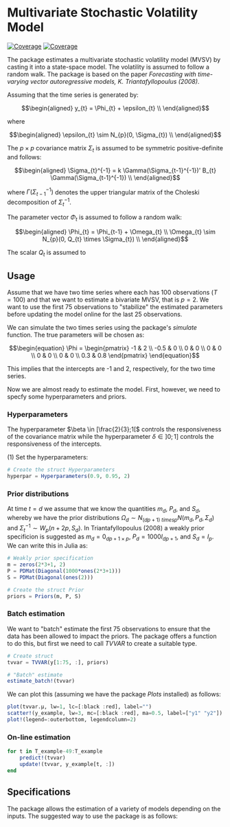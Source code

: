 # Multivariate Stochastic Volatility Model

[![Coverage](https://codecov.io/gh/madskoefoed/MultivariateStochasticVolatility.jl/branch/master/graph/badge.svg)](https://codecov.io/gh/madskoefoed/TVVAR.jl)
[![Coverage](https://coveralls.io/repos/github/madskoefoed/MultivariateStochasticVolatility.jl/badge.svg?branch=master)](https://coveralls.io/github/madskoefoed/MultivariateStochasticVolatility.jl?branch=master)


The package estimates a multivariate stochastic volatility model (MVSV) by casting it into a state-space model. The volatility is assumed to follow a random walk. The package is based on the paper _Forecasting with time-varying vector autoregressive models, K. Triantafyllopoulus (2008)_.

Assuming that the time series is generated by:

$$\begin{aligned}
y_{t} = \Phi_{t} + \epsilon_{t} \\
\end{aligned}$$

where

$$\begin{aligned}
\epsilon_{t} \sim N_{p}(0, \Sigma_{t}) \\
\end{aligned}$$

The $p \times p$ covariance matrix $\Sigma_{t}$ is assumed to be symmetric positive-definite and follows:

$$\begin{aligned}
\Sigma_{t}^{-1} = k \Gamma(\Sigma_{t-1}^{-1})' B_{t} \Gamma(\Sigma_{t-1}^{-1}) \\
\end{aligned}$$

where $\Gamma(\Sigma_{t-1}^{-1})$ denotes the upper triangular matrix of the Choleski decomposition of $\Sigma_{t}^{-1}$.

The parameter vector $\Phi_{t}$ is assumed to follow a random walk:

$$\begin{aligned}
\Phi_{t} = \Phi_{t-1} + \Omega_{t} \\
\Omega_{t} \sim N_{p}(0, Q_{t} \times \Sigma_{t}) \\
\end{aligned}$$

The scalar $Q_{t}$ is assumed to 

## Usage
Assume that we have two time series where each has 100 observations ($T=100$) and that we want to estimate a bivariate MVSV, that is $p = 2$. We want to use the first 75 observations to "stabilize" the estimated parameters before updating the model online for the last 25 observations. 

We can simulate the two times series using the package's _simulate_ function. The true parameters will be chosen as:

$$\begin{equation}
\Phi =
\begin{pmatrix} -1 & 2 \\ -0.5 & 0 \\ 0 & 0 \\ 0 & 0 \\ 0 & 0 \\ 0 & 0 \\ 0.3 & 0.8 \end{pmatrix}
\end{equation}$$

This implies that the intercepts are -1 and 2, respectively, for the two time series.

Now we are almost ready to estimate the model. First, however, we need to specfy some hyperparameters and priors.

### Hyperparameters
The hyperparameter $\beta \in [\frac{2}{3};1[$ controls the responsiveness of the covariance matrix while the hyperparameter $\delta \in ]0;1]$ controls the responsiveness of the intercepts.

(1) Set the hyperparameters:

```julia
# Create the struct Hyperparameters
hyperpar = Hyperparameters(0.9, 0.95, 2)
```

### Prior distributions
At time $t=d$ we assume that we know the quantities $m_{d}$, $P_{d}$, and $S_{d}$, whereby we have the prior distributions $\Omega_{d} \sim N_{(dp+1) \ times p}N(m_{d}, P_{d}, \Sigma_{d})$ and $\Sigma_{t}^{-1} \sim W_{p}(n+2p, S_{d})$.
In Triantafyllopoulus (2008) a weakly prior specificion is suggested as $m_{d} = 0_{dp+1 \times p}$, $P_{d} = 1000I_{dp+1}$, and $S_{d} = I_{p}$. We can write this in Julia as:

```julia
# Weakly prior specification
m = zeros(2*3+1, 2)
P = PDMat(Diagonal(1000*ones(2*3+1)))
S = PDMat(Diagonal(ones(2)))

# Create the struct Prior
priors = Priors(m, P, S)
```

### Batch estimation
We want to "batch" estimate the first 75 observations to ensure that the data has been allowed to impact the priors. The package offers a function to do this, but first we need to call _TVVAR_ to create a suitable type.

```julia
# Create struct
tvvar = TVVAR(y[1:75, :], priors)

# "Batch" estimate
estimate_batch!(tvvar)
```

We can plot this (assuming we have the package _Plots_ installed) as follows:
```julia
plot(tvvar.μ, lw=1, lc=[:black :red], label="")
scatter!(y_example, lw=3, mc=[:black :red], ma=0.5, label=["y1" "y2"])
plot!(legend=:outerbottom, legendcolumn=2)
```

### On-line estimation


```julia
for t in T_example-49:T_example
    predict!(tvvar)
    update!(tvvar, y_example[t, :])
end
```

## Specifications
The package allows the estimation of a variety of models depending on the inputs. The suggested way to use the package is as follows: